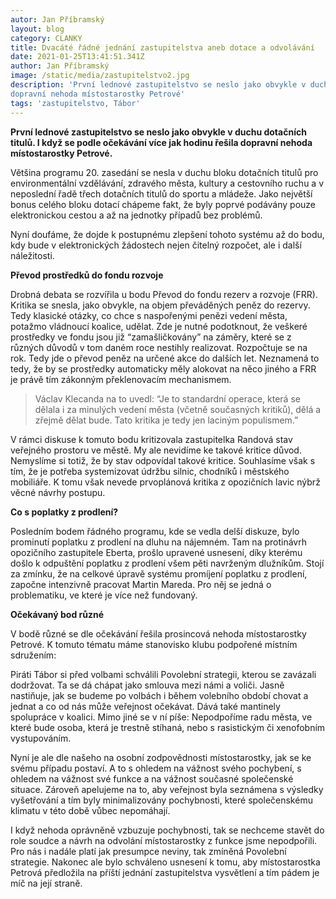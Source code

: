 ```yaml
---
autor: Jan Příbramský
layout: blog
category: CLANKY
title: Dvacáté řádné jednání zastupitelstva aneb dotace a odvolávání
date: 2021-01-25T13:41:51.341Z
author: Jan Příbramský
image: /static/media/zastupitelstvo2.jpg
description: 'První lednové zastupitelstvo se neslo jako obvykle v duchu dotačních titulů. I když podle očekávání se více jak hodinu řešila
dopravní nehoda místostarostky Petrové'
tags: 'zastupitelstvo, Tábor'
---
```


__První lednové zastupitelstvo se neslo jako obvykle v duchu dotačních titulů. I když se podle očekávání více jak hodinu řešila dopravní nehoda místostarostky Petrové.__

Většina programu 20. zasedání se nesla v duchu bloku dotačních titulů pro environmentální vzdělávání, zdravého města, kultury a cestovního ruchu a v neposlední řadě třech dotačních titulů do sportu a mládeže. Jako největší bonus celého bloku dotací chápeme fakt, že byly poprvé podávány pouze elektronickou cestou a až na jednotky případů bez problémů.

Nyní doufáme, že dojde k postupnému zlepšení tohoto systému až do bodu, kdy bude v elektronických žádostech nejen čitelný rozpočet, ale i další náležitosti.

__Převod prostředků do fondu rozvoje__

Drobná debata se rozvířila u bodu Převod do fondu rezerv a rozvoje (FRR). Kritika se snesla, jako obvykle, na objem převáděných peněz do rezervy. Tedy klasické otázky, co chce s naspořenými penězi vedení města, potažmo vládnoucí koalice, udělat. Zde je nutné podotknout, že veškeré prostředky ve fondu jsou již “zamašličkovány” na záměry, které se z různých důvodů v tom daném roce nestihly realizovat. Rozpočtuje se na rok. Tedy jde o převod peněz na určené akce do dalších let. Neznamená to tedy, že by se prostředky automaticky měly alokovat na něco jiného a FRR je právě tím zákonným překlenovacím mechanismem.

> Václav Klecanda na to uvedl: “Je to standardní operace, která se dělala i za minulých vedení města (včetně současných kritiků), dělá a zřejmě dělat bude. Tato kritika je tedy jen laciným populismem.”

V rámci diskuse k tomuto bodu kritizovala zastupitelka Randová stav veřejného prostoru ve městě. My ale nevidíme ke takové kritice důvod. Nemyslíme si totiž, že by stav odpovídal takové kritice. Souhlasíme však s tím, že je potřeba systemizovat údržbu silnic, chodníků i městského mobiliáře. K tomu však nevede prvoplánová kritika z opozičních lavic nýbrž věcné návrhy postupu.

__Co s poplatky z prodlení?__

Posledním bodem řádného programu, kde se vedla delší diskuze, bylo prominutí poplatku z prodlení na dluhu na nájemném. Tam na protinávrh opozičního zastupitele Eberta, prošlo upravené usnesení, díky kterému došlo k odpuštění poplatku z prodlení všem pěti navrženým dlužníkům. Stojí za zmínku, že na celkové úpravě systému promíjení poplatku z prodlení, započne intenzivně pracovat Martin Mareda. Pro něj se jedná o problematiku, ve které je více než fundovaný.

__Očekávaný bod různé__

V bodě různé se dle očekávání řešila prosincová nehoda místostarostky Petrové. K tomuto tématu máme stanovisko klubu podpořené místním sdružením:

Piráti Tábor si před volbami schválili Povolební strategii, kterou se zavázali dodržovat. Ta se dá chápat jako smlouva mezi námi a voliči. Jasně nastiňuje, jak se budeme po volbách i během volebního období chovat a jednat a co od nás může veřejnost očekávat. Dává také mantinely spolupráce v koalici. Mimo jiné se v ní píše: Nepodpoříme radu města, ve které bude osoba, která je trestně stíhaná, nebo s rasistickým či xenofobním vystupováním. 
 
Nyní je ale dle našeho na osobní zodpovědnosti místostarostky, jak se ke svému případu postaví. A to s ohledem na vážnost svého pochybení, s ohledem na vážnost své funkce a na vážnost současné společenské situace. Zároveň apelujeme na to, aby veřejnost byla seznámena s výsledky vyšetřování a tím byly minimalizovány pochybnosti, které společenskému klimatu v této době vůbec nepomáhají.

I když nehoda oprávněně vzbuzuje pochybnosti, tak se nechceme stavět do role soudce a návrh na odvolání místostarostky z funkce jsme nepodpořili. Pro nás i nadále platí jak presumpce neviny, tak  zmíněná Povolební strategie. Nakonec ale bylo schváleno usnesení k tomu, aby místostarostka Petrová předložila na příští jednání zastupitelstva vysvětlení a tím pádem je míč na její straně. 
